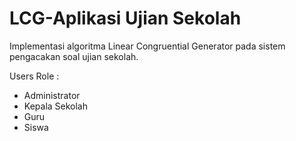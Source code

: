 # LCG-Aplikasi Ujian Sekolah
 Implementasi algoritma Linear Congruential Generator pada sistem pengacakan soal ujian sekolah.
 
 Users Role :
 - Administrator
 - Kepala Sekolah
 - Guru
 - Siswa
